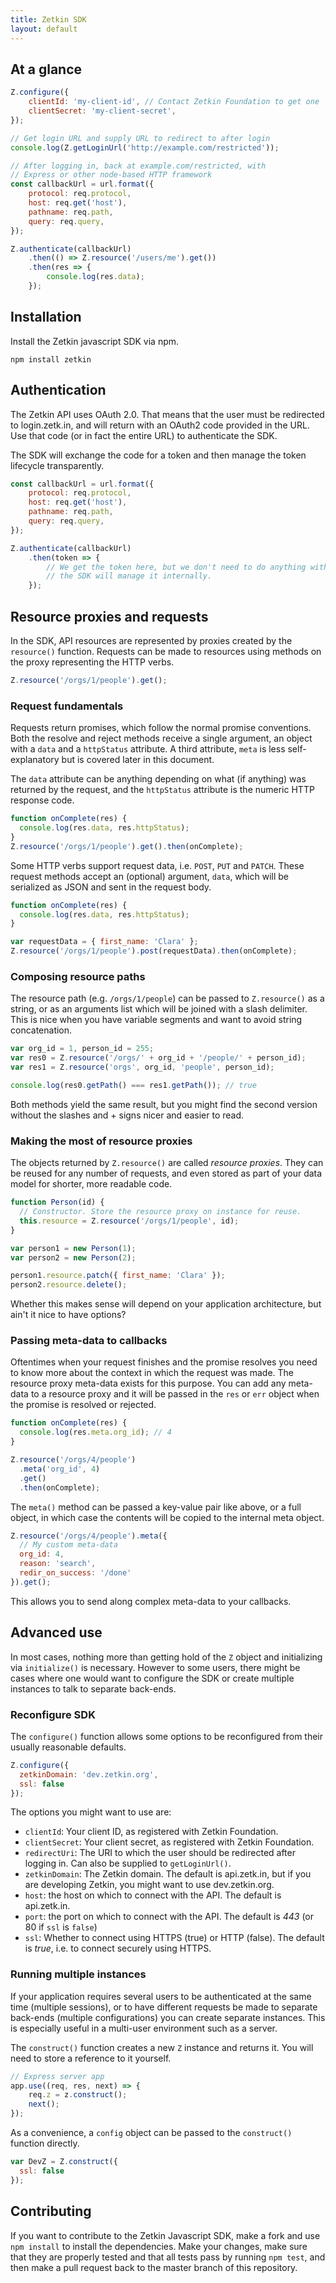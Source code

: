 ```yaml
---
title: Zetkin SDK
layout: default
---
```


## At a glance
```javascript
Z.configure({
    clientId: 'my-client-id', // Contact Zetkin Foundation to get one
    clientSecret: 'my-client-secret',
});

// Get login URL and supply URL to redirect to after login
console.log(Z.getLoginUrl('http://example.com/restricted'));

// After logging in, back at example.com/restricted, with
// Express or other node-based HTTP framework
const callbackUrl = url.format({
    protocol: req.protocol,
    host: req.get('host'),
    pathname: req.path,
    query: req.query,
});

Z.authenticate(callbackUrl)
    .then(() => Z.resource('/users/me').get())
    .then(res => {
        console.log(res.data);
    });
```

## Installation
Install the Zetkin javascript SDK via npm.

```
npm install zetkin
```

## Authentication
The Zetkin API uses OAuth 2.0. That means that the user must be redirected to
login.zetk.in, and will return with an OAuth2 code provided in the URL. Use that
code (or in fact the entire URL) to authenticate the SDK.

The SDK will exchange the code for a token and then manage the token lifecycle
transparently.

```javascript
const callbackUrl = url.format({
    protocol: req.protocol,
    host: req.get('host'),
    pathname: req.path,
    query: req.query,
});

Z.authenticate(callbackUrl)
    .then(token => {
        // We get the token here, but we don't need to do anything with it since
        // the SDK will manage it internally.
    });
```

## Resource proxies and requests
In the SDK, API resources are represented by proxies created by the `resource()` function. Requests can be made to resources using methods on the proxy representing the HTTP verbs.

```javascript
Z.resource('/orgs/1/people').get();
```

### Request fundamentals
Requests return promises, which follow the normal promise conventions. Both the resolve and reject methods receive a single argument, an object with a `data` and a `httpStatus` attribute. A third attribute, `meta` is less self-explanatory but is covered later in this document.

The `data` attribute can be anything depending on what (if anything) was returned by the request, and the `httpStatus` attribute is the numeric HTTP response code.

```javascript
function onComplete(res) {
  console.log(res.data, res.httpStatus);
}
Z.resource('/orgs/1/people').get().then(onComplete);
```

Some HTTP verbs support request data, i.e. `POST`, `PUT` and `PATCH`. These request methods accept an (optional) argument, `data`, which will be serialized as JSON and sent in the request body.

```javascript
function onComplete(res) {
  console.log(res.data, res.httpStatus);
}

var requestData = { first_name: 'Clara' };
Z.resource('/orgs/1/people').post(requestData).then(onComplete);
```

### Composing resource paths
The resource path (e.g. `/orgs/1/people`) can be passed to `Z.resource()` as a string, or as an arguments list which will be joined with a slash delimiter. This is nice when you have variable segments and want to avoid string concatenation.

```javascript
var org_id = 1, person_id = 255;
var res0 = Z.resource('/orgs/' + org_id + '/people/' + person_id);
var res1 = Z.resource('orgs', org_id, 'people', person_id);

console.log(res0.getPath() === res1.getPath()); // true
```

Both methods yield the same result, but you might find the second version without the slashes and + signs nicer and easier to read.

### Making the most of resource proxies
The objects returned by `Z.resource()` are called _resource proxies_. They can be reused for any number of requests, and even stored as part of your data model for shorter, more readable code.

```javascript
function Person(id) {
  // Constructor. Store the resource proxy on instance for reuse.
  this.resource = Z.resource('/orgs/1/people', id);
}

var person1 = new Person(1);
var person2 = new Person(2);

person1.resource.patch({ first_name: 'Clara' });
person2.resource.delete();
```

Whether this makes sense will depend on your application architecture, but ain't it nice to have options?

### Passing meta-data to callbacks
Oftentimes when your request finishes and the promise resolves you need to know more about the context in which the request was made. The resource proxy meta-data exists for this purpose. You can add any meta-data to a resource proxy and it will be passed in the `res` or `err` object when the promise is resolved or rejected.

```javascript
function onComplete(res) {
  console.log(res.meta.org_id); // 4
}

Z.resource('/orgs/4/people')
  .meta('org_id', 4)
  .get()
  .then(onComplete);
```

The `meta()` method can be passed a key-value pair like above, or a full object, in which case the contents will be copied to the internal meta object.

```javascript
Z.resource('/orgs/4/people').meta({
  // My custom meta-data
  org_id: 4,
  reason: 'search',
  redir_on_success: '/done'
}).get();
```

This allows you to send along complex meta-data to your callbacks.

## Advanced use
In most cases, nothing more than getting hold of the `Z` object and initializing via `initialize()` is necessary. However to some users, there might be cases where one would want to configure the SDK or create multiple instances to talk to separate back-ends.

### Reconfigure SDK
The `configure()` function allows some options to be reconfigured from their usually reasonable defaults.

```javascript
Z.configure({
  zetkinDomain: 'dev.zetkin.org',
  ssl: false
});
```
The options you might want to use are:
* `clientId`: Your client ID, as registered with Zetkin Foundation.
* `clientSecret`: Your client secret, as registered with Zetkin Foundation.
* `redirectUri`: The URI to which the user should be redirected after logging in. Can also be supplied to `getLoginUrl()`.
* `zetkinDomain`: The Zetkin domain. The default is api.zetk.in, but if you are developing Zetkin, you might want to use dev.zetkin.org.
* `host`: the host on which to connect with the API. The default is api.zetk.in.
* `port`: the port on which to connect with the API. The default is _443_ (or 80 if `ssl` is `false`)
* `ssl`: Whether to connect using HTTPS (true) or HTTP (false). The default is _true_, i.e. to connect securely using HTTPS.

### Running multiple instances
If your application requires several users to be authenticated at the same time (multiple sessions), or to have different requests be made to separate back-ends (multiple configurations) you can create separate instances. This is especially useful in a multi-user environment such as a server.

The `construct()` function creates a new `Z` instance and returns it. You will need to store a reference to it yourself.

```javascript
// Express server app
app.use((req, res, next) => {
    req.z = z.construct();
    next();
});
```

As a convenience, a `config` object can be passed to the `construct()` function directly.

```javascript
var DevZ = Z.construct({
  ssl: false
});
```

## Contributing
If you want to contribute to the Zetkin Javascript SDK, make a fork and use
`npm install` to install the dependencies. Make your changes, make sure that
they are properly tested and that all tests pass by running `npm test`, and
then make a pull request back to the master branch of this repository.
